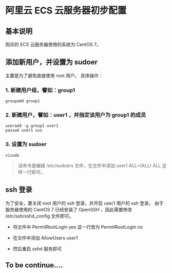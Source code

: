 # 阿里云 ECS 云服务器初步配置

## 基本说明
购买的 ECS 云服务器使用的系统为 CentOS 7。

## 添加新用户，并设置为 sudoer
主要是为了避免直接使用 root 用户。
具体操作：
### 1. 新建用户组，譬如：group1

```
groupadd group1
```

### 2. 新建用户，譬如：user1 ，并指定该用户为 group1 的成员

```
useradd -g group1 user1
passwd user1 xxx
```

### 3. 设置为 sudoer

```
visudo
```
> 该命令是编辑 /etc/sudoers 文件，在文件中添加 user1  ALL=(ALL)  ALL 这样一行即可。

## ssh 登录
为了安全，要关闭 root 用户的 ssh 登录，并开启 user1 用户的 ssh 登录。
由于服务器使用的 CentOS 7 已经安装了 OpenSSH ，因此需要修改 /etc/ssh/sshd_config 文件即可。

* 将文件中 PermitRootLogin yes 这一行改为 PermitRootLogin no

* 在文件中添加 AllowUsers user1

* 然后重启 sshd 服务即可


## To be continue....
